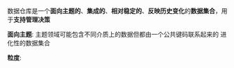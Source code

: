 数据仓库是一个**面向主题的**、**集成的**、**相对稳定的**、**反映历史变化**的**数据集合**，用于**支持管理决策**

**面向主题**: 主题领域可能包含不同介质上的数据但都由一个公共键码联系起来的 进化性的数据集合

**粒度**: 

